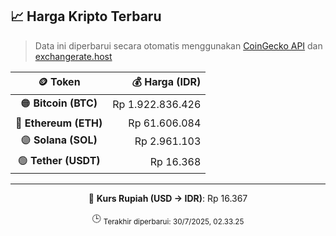 

<!-- HARGA_KRIPTO -->
## 📈 Harga Kripto Terbaru

> Data ini diperbarui secara otomatis menggunakan [CoinGecko API](https://www.coingecko.com/) dan [exchangerate.host](https://exchangerate.host/)

<div align="center">

| 🪙 Token | 💰 Harga (IDR) |
|:------:|---------------:|
| 🟠 **Bitcoin (BTC)**   | Rp 1.922.836.426 |
| 🔵 **Ethereum (ETH)**  | Rp 61.606.084 |
| 🟣 **Solana (SOL)**    | Rp 2.961.103 |
| 🟢 **Tether (USDT)**   | Rp 16.368 |

---

💱 **Kurs Rupiah (USD → IDR)**: Rp 16.367

🕒 <sub>Terakhir diperbarui: 30/7/2025, 02.33.25</sub>

</div>
<!-- /HARGA_KRIPTO -->